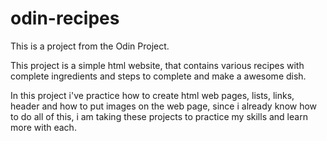 # odin-recipes
This is a project from the Odin Project.

This project is a simple html website, that contains various recipes with complete ingredients and steps to complete and make a awesome dish.

In this project i've practice how to create html web pages, lists, links, header and how to put images on the web page, since i already know how to do all of this, i am taking these projects to practice my skills and learn more with each.